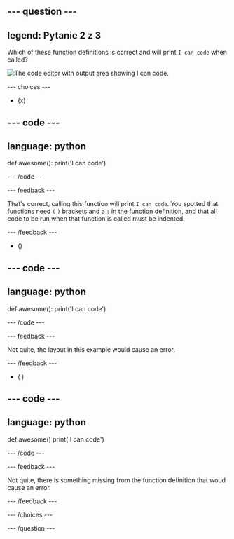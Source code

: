 
--- question ---
---
legend: Pytanie 2 z 3
---

Which of these function definitions is correct and will print `I can code` when called?

![The code editor with output area showing <code>I can code</code>.](images/quiz2.png)

--- choices ---

- (x)

--- code ---
---
language: python
---

def awesome(): print('I can code')

--- /code ---

 --- feedback ---

That's correct, calling this function will print `I can code`. You spotted that functions need `(` `)` brackets and a `:` in the function definition, and that all code to be run when that function is called must be indented.

 --- /feedback ---

- ()

--- code ---
---
language: python
---

def awesome(): print('I can code')

--- /code ---

 --- feedback ---

 Not quite, the layout in this example would cause an error.

 --- /feedback ---

- ( )

--- code ---
---
language: python
---

def awesome() print('I can code')

--- /code ---

 --- feedback ---

Not quite, there is something missing from the function definition that woud cause an error.

 --- /feedback ---

--- /choices ---

--- /question ---
